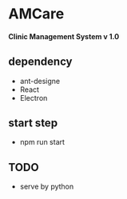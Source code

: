 # AMCare
#### Clinic Management System v 1.0 

## dependency
* ant-designe
* React
* Electron

## start step
* npm run start

## TODO
* serve by python
